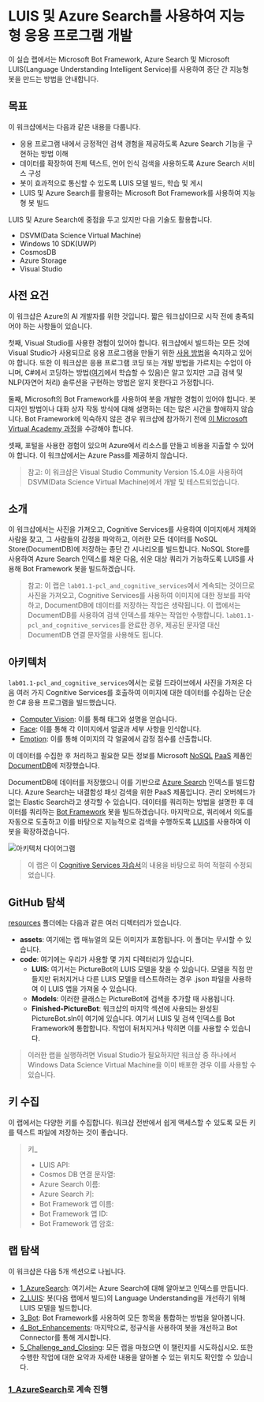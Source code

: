 ﻿# LUIS 및 Azure Search를 사용하여 지능형 응용 프로그램 개발

이 실습 랩에서는 Microsoft Bot Framework, Azure Search 및 Microsoft LUIS(Language Understanding Intelligent Service)를 사용하여 종단 간 지능형 봇을 만드는 방법을 안내합니다.


## 목표
이 워크샵에서는 다음과 같은 내용을 다룹니다.
- 응용 프로그램 내에서 긍정적인 검색 경험을 제공하도록 Azure Search 기능을 구현하는 방법 이해
- 데이터를 확장하여 전체 텍스트, 언어 인식 검색을 사용하도록 Azure Search 서비스 구성
- 봇이 효과적으로 통신할 수 있도록 LUIS 모델 빌드, 학습 및 게시
- LUIS 및 Azure Search를 활용하는 Microsoft Bot Framework를 사용하여 지능형 봇 빌드


LUIS 및 Azure Search에 중점을 두고 있지만 다음 기술도 활용합니다.

- DSVM(Data Science Virtual Machine)
- Windows 10 SDK(UWP)
- CosmosDB
- Azure Storage
- Visual Studio


## 사전 요건

이 워크샵은 Azure의 AI 개발자를 위한 것입니다. 짧은 워크샵이므로 시작 전에 충족되어야 하는 사항들이 있습니다.

첫째, Visual Studio를 사용한 경험이 있어야 합니다. 워크샵에서 빌드하는 모든 것에 Visual Studio가 사용되므로 응용 프로그램을 만들기 위한 [사용 방법](https://docs.microsoft.com/ko-kr/visualstudio/ide/visual-studio-ide)을 숙지하고 있어야 합니다. 또한 이 워크샵은 응용 프로그램 코딩 또는 개발 방법을 가르치는 수업이 아니며, C#에서 코딩하는 방법([여기](https://mva.microsoft.com/ko-kr/training-courses/c-fundamentals-for-absolute-beginners-16169?l=Lvld4EQIC_2706218949)에서 학습할 수 있음)은 알고 있지만 고급 검색 및 NLP(자연어 처리) 솔루션을 구현하는 방법은 알지 못한다고 가정합니다.

둘째, Microsoft의 Bot Framework를 사용하여 봇을 개발한 경험이 있어야 합니다. 봇 디자인 방법이나 대화 상자 작동 방식에 대해 설명하는 데는 많은 시간을 할애하지 않습니다. Bot Framework에 익숙하지 않은 경우 워크샵에 참가하기 전에 [이 Microsoft Virtual Academy 과정](https://mva.microsoft.com/ko-kr/training-courses/creating-bots-in-the-microsoft-bot-framework-using-c-17590#!)을 수강해야 합니다.

셋째, 포털을 사용한 경험이 있으며 Azure에서 리소스를 만들고 비용을 지출할 수 있어야 합니다. 이 워크샵에서는 Azure Pass를 제공하지 않습니다.

>참고: 이 워크샵은 Visual Studio Community Version 15.4.0을 사용하여 DSVM(Data Science Virtual Machine)에서 개발 및 테스트되었습니다.

## 소개

이 워크샵에서는 사진을 가져오고, Cognitive Services를 사용하여 이미지에서 개체와 사람을 찾고, 그 사람들의 감정을 파악하고, 이러한 모든 데이터를 NoSQL Store(DocumentDB)에 저장하는 종단 간 시나리오를 빌드합니다. NoSQL Store를 사용하여 Azure Search 인덱스를 채운 다음, 쉬운 대상 쿼리가 가능하도록 LUIS를 사용해 Bot Framework 봇을 빌드하겠습니다.

> 참고: 이 랩은 `lab01.1-pcl_and_cognitive_services`에서 계속되는 것이므로 사진을 가져오고, Cognitive Services를 사용하여 이미지에 대한 정보를 파악하고, DocumentDB에 데이터를 저장하는 작업은 생략됩니다. 이 랩에서는 DocumentDB를 사용하여 검색 인덱스를 채우는 작업만 수행합니다. `lab01.1-pcl_and_cognitive_services`를 완료한 경우, 제공된 문자열 대신 DocumentDB 연결 문자열을 사용해도 됩니다.

## 아키텍처

`lab01.1-pcl_and_cognitive_services`에서는 로컬 드라이브에서 사진을 가져온 다음 여러 가지 Cognitive Services를 호출하여 이미지에 대한 데이터를 수집하는 단순한 C# 응용 프로그램을 빌드했습니다.

- [Computer Vision](https://www.microsoft.com/cognitive-services/ko-kr/computer-vision-api): 이를 통해 태그와 설명을 얻습니다.
- [Face](https://www.microsoft.com/cognitive-services/ko-kr/face-api): 이를 통해 각 이미지에서 얼굴과 세부 사항을 인식합니다.
- [Emotion](https://www.microsoft.com/cognitive-services/ko-kr/emotion-api): 이를 통해 이미지의 각 얼굴에서 감정 점수를 산출합니다.

이 데이터를 수집한 후 처리하고 필요한 모든 정보를 Microsoft [NoSQL](https://en.wikipedia.org/wiki/NoSQL) [PaaS](https://azure.microsoft.com/ko-kr/overview/what-is-paas/) 제품인 [DocumentDB](https://azure.microsoft.com/ko-kr/services/documentdb/)에 저장했습니다.

DocumentDB에 데이터를 저장했으니 이를 기반으로 [Azure Search](https://azure.microsoft.com/ko-kr/services/search/) 인덱스를 빌드합니다. Azure Search는 내결함성 패싯 검색을 위한 PaaS 제품입니다. 관리 오버헤드가 없는 Elastic Search라고 생각할 수 있습니다. 데이터를 쿼리하는 방법을 설명한 후 데이터를 쿼리하는 [Bot Framework](https://dev.botframework.com/) 봇을 빌드하겠습니다. 마지막으로, 쿼리에서 의도를 자동으로 도출하고 이를 바탕으로 지능적으로 검색을 수행하도록 [LUIS](https://www.microsoft.com/cognitive-services/ko-kr/language-understanding-intelligent-service-luis)를 사용하여 이 봇을 확장하겠습니다.

![아키텍처 다이어그램](./resources/assets/AI_Immersion_Arch.png)

> 이 랩은 이 [Cognitive Services 자습서](https://github.com/noodlefrenzy/CognitiveServicesTutorial)의 내용을 바탕으로 하여 적절히 수정되었습니다.

## GitHub 탐색 ##

[resources](./resources) 폴더에는 다음과 같은 여러 디렉터리가 있습니다.

- **assets**: 여기에는 랩 매뉴얼의 모든 이미지가 포함됩니다. 이 폴더는 무시할 수 있습니다.
- **code**: 여기에는 우리가 사용할 몇 가지 디렉터리가 있습니다.
	- **LUIS**: 여기서는 PictureBot의 LUIS 모델을 찾을 수 있습니다. 모델을 직접 만들지만 뒤처지거나 다른 LUIS 모델을 테스트하려는 경우 .json 파일을 사용하여 이 LUIS 앱을 가져올 수 있습니다.
	- **Models**: 이러한 클래스는 PictureBot에 검색을 추가할 때 사용됩니다.
	- **Finished-PictureBot**: 워크샵의 마지막 섹션에 사용되는 완성된 PictureBot.sln이 여기에 있습니다. 여기서 LUIS 및 검색 인덱스를 Bot Framework에 통합합니다. 작업이 뒤처지거나 막히면 이를 사용할 수 있습니다.

> 이러한 랩을 실행하려면 Visual Studio가 필요하지만 워크샵 중 하나에서 Windows Data Science Virtual Machine을 이미 배포한 경우 이를 사용할 수 있습니다.

## 키 수집

이 랩에서는 다양한 키를 수집합니다. 워크샵 전반에서 쉽게 액세스할 수 있도록 모든 키를 텍스트 파일에 저장하는 것이 좋습니다.

> 키_
>- LUIS API:
>- Cosmos DB 연결 문자열:
>- Azure Search 이름:
>- Azure Search 키:
>- Bot Framework 앱 이름:
>- Bot Framework 앱 ID:
>- Bot Framework 앱 암호:


## 랩 탐색

이 워크샵은 다음 5개 섹션으로 나뉩니다.
- [1_AzureSearch](./1_AzureSearch.md): 여기서는 Azure Search에 대해 알아보고 인덱스를 만듭니다.
- [2_LUIS](./2_LUIS.md): 봇(다음 랩에서 빌드)의 Language Understanding을 개선하기 위해 LUIS 모델을 빌드합니다.
- [3_Bot](./3_Bot.md): Bot Framework를 사용하여 모든 항목을 통합하는 방법을 알아봅니다.
- [4_Bot_Enhancements](./4_Bot_Enhancements.md): 마지막으로, 정규식을 사용하여 봇을 개선하고 Bot Connector를 통해 게시합니다.
- [5_Challenge_and_Closing](./4_Challenge_and_Closing.md): 모든 랩을 마쳤으면 이 챌린지를 시도하십시오. 또한 수행한 작업에 대한 요약과 자세한 내용을 알아볼 수 있는 위치도 확인할 수 있습니다.



### [1_AzureSearch](./1_AzureSearch.md)로 계속 진행


